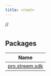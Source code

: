 ```yaml
---
title: <root>
---
```

//[<root>](index.html)



# 



## Packages


| Name |
|---|
| [pro.streem.sdk]([60]root[62]/pro.streem.sdk/index.html) |

